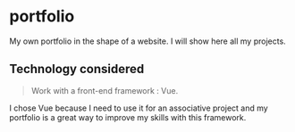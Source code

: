 # portfolio
My own portfolio in the shape of a website. 
I will show here all my projects.

## Technology considered

> Work with a front-end framework : Vue.

I chose Vue because I need to use it for an associative project and my portfolio is a great way to improve my skills with this framework.
